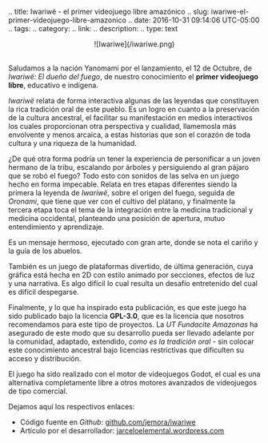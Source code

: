 .. title: Iwariwë - el primer videojuego libre amazónico
.. slug: iwariwe-el-primer-videojuego-libre-amazonico
.. date: 2016-10-31 09:14:06 UTC-05:00
.. tags: 
.. category: 
.. link: 
.. description: 
.. type: text

<center>![Iwariwe](/iwariwe.png)</center><br>

Saludamos a la nación Yanomami por el lanzamiento, el 12 de Octubre, de *Iwariwë: El dueño del fuego*, de nuestro conocimiento el **primer videojuego libre**, educativo e indígena.

*Iwariwë* relata de forma interactiva algunas de las leyendas que constituyen la rica tradición oral de este pueblo. Es un logro en cuanto a la preservación de la cultura ancestral, el facilitar su manifestación en medios interactivos los cuales proporcionan otra perspectiva y cualidad, llamemosla más envolvente y menos arcaica, a estas historias que son el corazón de toda cultura y una riqueza de la humanidad.

¿De qué otra forma podría un tener la experiencia de personificar a un joven hermano de la tribu, escalando por árboles y persiguiendo al gran pájaro que se robó el fuego? Todo esto con sonidos de las selva en un juego hecho en forma impecable.
Relata en tres etapas diferentes siendo la primera la leyenda de *Iwariwë*, sobre el origen del fuego, seguida de *Oronami*, que tiene que ver con el cultivo del plátano, y finalmente la tercera etapa toca el tema de la integración entre la medicina tradicional y medicina occidental, planteando una posición de apertura, mutuo entendimiento y aprendizaje.

Es un mensaje hermoso, ejecutado con gran arte, donde se nota el cariño y la guía de los abuelos.

También es un juego de plataformas divertido, de última generación, cuya gráfica está hecha en 2D con estilo animado por secciones, efectos de luz y una narrativa. Es algo difícil lo cual resulta un desafío entretenido del cual es difícil despegarse.

Finalmente, y lo que ha inspirado esta publicación, es que este juego ha sido publicado bajo la licencia **GPL-3.0**, que es la licencia que nosotros recomendamos para este tipo de proyectos. La *UT Fundacite Amazonas* ha asegurado de este modo que su desarrollo pueda ser llevado adelante por la comunidad, adaptado, extendido, *como es la tradición oral* - sin colocar este conocimiento ancestral bajo licencias restrictivas que dificulten su acceso y distribución.

El juego ha sido realizado con el motor de videojuegos Godot, el cual es una alternativa completamente libre a otros motores avanzados de videojuegos de tipo comercial.

Dejamos aquí los respectivos enlaces:

* Código fuente en *Github*: [github.com/jemora/iwariwe](https://github.com/jemora/iwariwe)
* Artículo por el desarrollador: [jarceloelemental.wordpress.com](https://jarceloelemental.wordpress.com/2016/10/14/el-videojuego-iwariwe-ya-esta-en-listo/)
